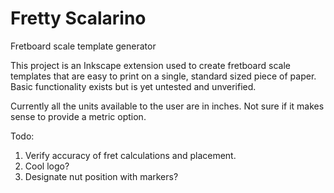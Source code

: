 # Fretty Scalarino
Fretboard scale template generator

This project is an Inkscape extension used to create fretboard scale templates that are easy to print on a single, standard sized piece of paper.
Basic functionality exists but is yet untested and unverified.

Currently all the units available to the user are in inches. Not sure if it makes sense to provide a metric option.

Todo:

1. Verify accuracy of fret calculations and placement.
2. Cool logo?
3. Designate nut position with markers?
